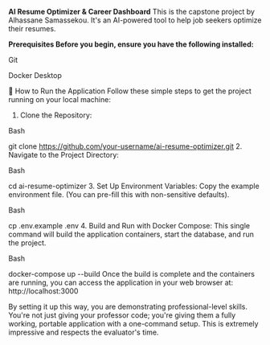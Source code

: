 **AI Resume Optimizer & Career Dashboard**
This is the capstone project by Alhassane Samassekou. It's an AI-powered tool to help job seekers optimize their resumes.

**Prerequisites
Before you begin, ensure you have the following installed:**

Git

Docker Desktop

🚀 How to Run the Application
Follow these simple steps to get the project running on your local machine:

1. Clone the Repository:

Bash

git clone https://github.com/your-username/ai-resume-optimizer.git
2. Navigate to the Project Directory:

Bash

cd ai-resume-optimizer
3. Set Up Environment Variables:
Copy the example environment file. (You can pre-fill this with non-sensitive defaults).

Bash

cp .env.example .env
4. Build and Run with Docker Compose:
This single command will build the application containers, start the database, and run the project.

Bash

docker-compose up --build
Once the build is complete and the containers are running, you can access the application in your web browser at: http://localhost:3000

By setting it up this way, you are demonstrating professional-level skills. You're not just giving your professor code; you're giving them a fully working, portable application with a one-command setup. This is extremely impressive and respects the evaluator's time.
